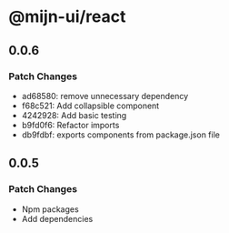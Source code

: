 # @mijn-ui/react

## 0.0.6

### Patch Changes

- ad68580: remove unnecessary dependency
- f68c521: Add collapsible component
- 4242928: Add basic testing
- b9fd0f6: Refactor imports
- db9fdbf: exports components from package.json file

## 0.0.5

### Patch Changes

- Npm packages
- Add dependencies
